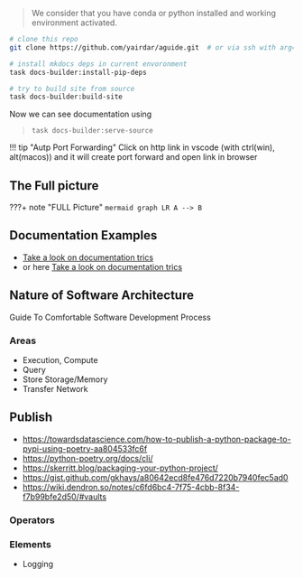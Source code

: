 

> We consider that you have conda or python installed
> and working environment activated.

```bash
# clone this repo
git clone https://github.com/yairdar/aguide.git  # or via ssh with arg=git@github.com:yairdar/aguide.git

# install mkdocs deps in current envoronment
task docs-builder:install-pip-deps

# try to build site from source
task docs-builder:build-site
```

Now we can see documentation using

> `task docs-builder:serve-source`

!!! tip "Autp Port Forwarding"
    Click on http link in vscode (with ctrl(win), alt(macos))
    and it will create port forward and open link in browser

## The Full picture

???+ note "FULL Picture"
     ```mermaid
     graph LR
         A --> B
     ```

## Documentation Examples

- [Take a look on documentation trics](./guides/mkdocs-guide.md)
- or here [Take a look on documentation trics](./docs/guides/mkdocs-guide.md)


## Nature of Software Architecture
Guide To Comfortable Software Development Process

###  Areas

- Execution, Compute
- Query
- Store Storage/Memory
- Transfer Network

## Publish

- https://towardsdatascience.com/how-to-publish-a-python-package-to-pypi-using-poetry-aa804533fc6f
- https://python-poetry.org/docs/cli/
- https://skerritt.blog/packaging-your-python-project/
- https://gist.github.com/gkhays/a80642ecd8fe476d7220b7940fec5ad0
- https://wiki.dendron.so/notes/c6fd6bc4-7f75-4cbb-8f34-f7b99bfe2d50/#vaults

### Operators

### Elements
- Logging 